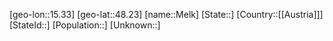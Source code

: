 ﻿---
location: [48.23,15.33]
type: City
tags:
- geo/City


SpocWebEntityId: 32394
isDeleted: false
confidential: public

---
[geo-lon::15.33]
[geo-lat::48.23]
[name::Melk]
[State::]
[Country::[[Austria]]]
[StateId::]
[Population::]
[Unknown::]

